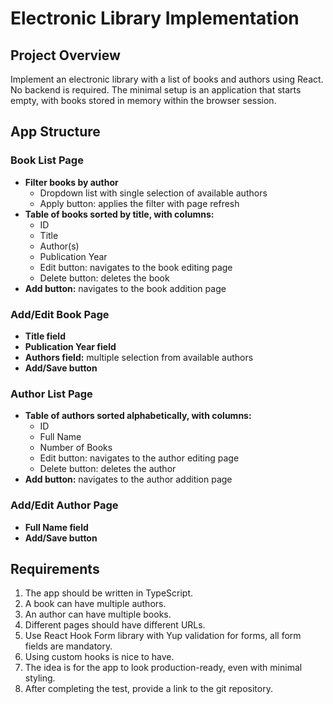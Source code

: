 # Electronic Library Implementation

## Project Overview
Implement an electronic library with a list of books and authors using React. No backend is required. The minimal setup is an application that starts empty, with books stored in memory within the browser session.

## App Structure

### Book List Page
- **Filter books by author**
    - Dropdown list with single selection of available authors
    - Apply button: applies the filter with page refresh
- **Table of books sorted by title, with columns:**
    - ID
    - Title
    - Author(s)
    - Publication Year
    - Edit button: navigates to the book editing page
    - Delete button: deletes the book
- **Add button:** navigates to the book addition page

### Add/Edit Book Page
- **Title field**
- **Publication Year field**
- **Authors field:** multiple selection from available authors
- **Add/Save button**

### Author List Page
- **Table of authors sorted alphabetically, with columns:**
    - ID
    - Full Name
    - Number of Books
    - Edit button: navigates to the author editing page
    - Delete button: deletes the author
- **Add button:** navigates to the author addition page

### Add/Edit Author Page
- **Full Name field**
- **Add/Save button**

## Requirements
1. The app should be written in TypeScript.
2. A book can have multiple authors.
3. An author can have multiple books.
4. Different pages should have different URLs.
5. Use React Hook Form library with Yup validation for forms, all form fields are mandatory.
6. Using custom hooks is nice to have.
7. The idea is for the app to look production-ready, even with minimal styling.
8. After completing the test, provide a link to the git repository.

